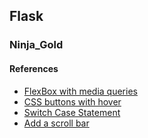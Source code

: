 ## Flask
### Ninja_Gold
#### References
* [FlexBox with media queries](https://www.w3schools.com/css/tryit.asp?filename=trycss_mediaqueries_flex)
* [CSS buttons with hover](https://www.w3schools.com/css/tryit.asp?filename=trycss_buttons_hover)
* [Switch Case Statement](https://jaxenter.com/implement-switch-case-statement-python-138315.html)
* [Add a scroll bar](https://stackoverflow.com/questions/2836827/how-do-you-add-a-scroll-bar-to-a-div)
<!--stackedit_data:
eyJoaXN0b3J5IjpbLTE4MjcwMzEwNzEsLTkzMTUwNzg1OCwxND
Y5ODI3MzQ1XX0=
-->